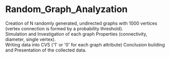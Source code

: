 # Random_Graph_Analyzation

Creation of N randomly generated, undirected graphs with 1000 vertices (vertex connection is formed by a probability threshold).  
Simulation and Investigation of each graph Properties (connectivity, diameter, single vertex).  
Writing data into CVS ('1' or '0' for each graph attribute)
Conclusion building and Presentation of the collected data.  
